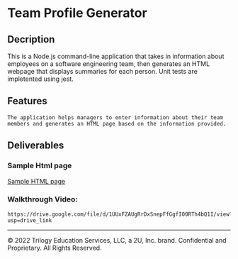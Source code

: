 #  Team Profile Generator

## Decription

This is a Node.js command-line application that takes in information about employees on a software engineering team, then generates an HTML webpage that displays summaries for each person. Unit tests are impletented using jest.

## Features

```
The application helps managers to enter information about their team members and generates an HTML page based on the information provided. 
```

## Deliverables

### Sample Html page

[Sample HTML page](http://127.0.0.1:5500/dist/team_details.html)

### Walkthrough Video:

```
https://drive.google.com/file/d/1UUxFZAUgRrDxSnepFfGgfI00RTh4bQ1I/view?usp=drive_link

```


---
© 2022 Trilogy Education Services, LLC, a 2U, Inc. brand. Confidential and Proprietary. All Rights Reserved.
